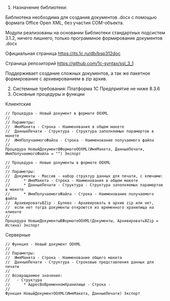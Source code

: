 1. Назначение библиотеки:

  Библиотека необходима для создания документов .docx с помощью формата Office Open XML, без участия COM-объекта.
  
  Модули реализованы на основании Библиотеки стандартных подсистем 3.1.2, ничего лишнего, только программное формирование документов .docx
  
  Официальная страница https://its.1c.ru/db/bsp312doc
  
  Страница репозиторий https://github.com/1c-syntax/ssl_3_1
  
  Поддерживает создание сложных документов, а так же пакетное формирование с архивированием в zip архив.
  
2. Системные требования: Платформа 1С Предприятие не ниже 8.3.6
3. Основные процедуры и функции

Клиентские
```bsl
// Процедура - Новый документ в формате OOXML
//
// Параметры:
//  ИмяМакета - Строка - Наименования в общем макете
//  ДанныеПечати - Структура - Структура заполняемых парамертов в макете
//  ИмяПолучаемогоФайла - Строка - Наименование получаемого файла 
//
Процедура НовыйДокументВФорматеOOXML(ИмяМакета, ДанныеПечати, ИмяПолучаемогоФайла = "") Экспорт
```
```bsl
// Процедура - Новые документы в формате OOXML
//
// Параметры:
//  Документы - Массив - набор структур данных для печати, с ключами:
// 	 	* ИмяМакета - Строка - Наименования в общем макете
//   	* ДанныеПечати - Структура - Структура заполняемых парамертов в макете
//		* ИмяПолучаемогоФайла - Строка - Наименование получаемого файла
//  АрхивироватьВZip - Булево - Архивировать в архив zip или нет,
//	если нет тогда документы откроются из временного хранилища на клиенте
//
Процедура НовыеДокументыВФорматеOOXML(Документы, АрхивироватьВZip = Истина) Экспорт

```
Серверные
```bsl
// Функция - Новый документ OOXML
//
// Параметры:
//  ИмяМакета - Строка - Наименование общего макета
//  ДанныеПечати - Структура - Строковые представления данных для печати
// 
// Возвращаемое значение:
//   - Структура
//		* АдресВоВременномХранилище - Строка - 
//
Функция НовыйДокументOOXML(ИмяМакета, ДанныеПечати) Экспорт  

```

